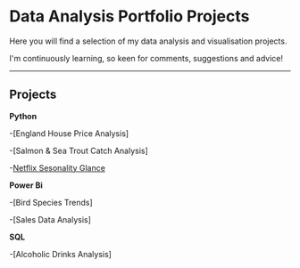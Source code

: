 # Data Analysis Portfolio Projects

Here you will find a selection of my data analysis and visualisation projects.

I'm continuously learning, so keen for comments, suggestions and advice!
<hr>

## Projects

**Python**

  -[England House Price Analysis]

  -[Salmon & Sea Trout Catch Analysis]

  -[Netflix Sesonality Glance](/netflix-seasonality.ipynb)

**Power Bi**

  -[Bird Species Trends]

  -[Sales Data Analysis]

**SQL**

  -[Alcoholic Drinks Analysis]
